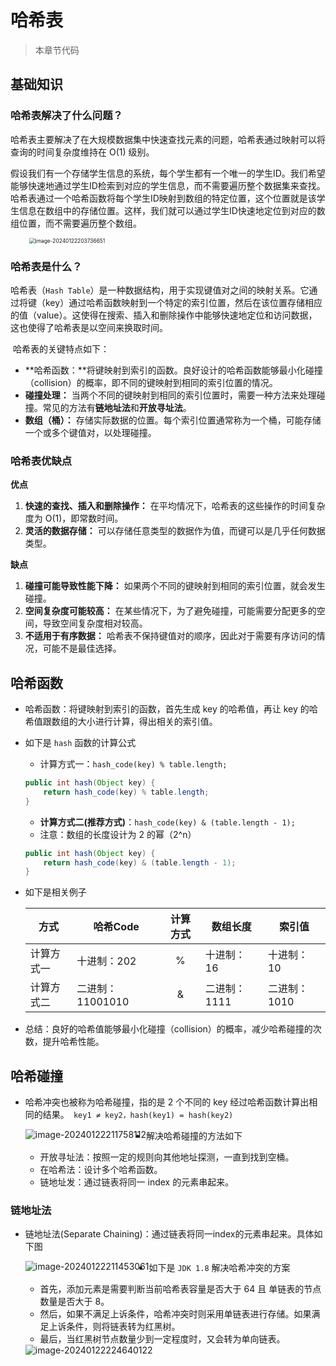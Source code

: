 # 哈希表

> 本章节代码

## 基础知识

### 哈希表解决了什么问题？

​		哈希表主要解决了在大规模数据集中快速查找元素的问题，哈希表通过映射可以将查询的时间复杂度维持在 O(1) 级别。

​		假设我们有一个存储学生信息的系统，每个学生都有一个唯一的学生ID。我们希望能够快速地通过学生ID检索到对应的学生信息，而不需要遍历整个数据集来查找。哈希表通过一个哈希函数将每个学生ID映射到数组的特定位置，这个位置就是该学生信息在数组中的存储位置。这样，我们就可以通过学生ID快速地定位到对应的数组位置，而不需要遍历整个数组。

<img src="https://cdn.jsdelivr.net/gh/wicksonZhang/static-source-cdn/images/202401222037741.png" alt="image-20240122203736651" style="zoom:60%;margin-left:50px" />



### 哈希表是什么？

​		哈希表（`Hash Table`）是一种数据结构，用于实现键值对之间的映射关系。它通过将键（key）通过哈希函数映射到一个特定的索引位置，然后在该位置存储相应的值（value）。这使得在搜索、插入和删除操作中能够快速地定位和访问数据，这也使得了哈希表是以空间来换取时间。

​		哈希表的关键特点如下：

* **哈希函数：**将键映射到索引的函数。良好设计的哈希函数能够最小化碰撞（collision）的概率，即不同的键映射到相同的索引位置的情况。
* **碰撞处理：** 当两个不同的键映射到相同的索引位置时，需要一种方法来处理碰撞。常见的方法有**链地址法**和**开放寻址法**。
* **数组（桶）：** 存储实际数据的位置。每个索引位置通常称为一个桶，可能存储一个或多个键值对，以处理碰撞。

 

### 哈希表优缺点

**优点**

1. **快速的查找、插入和删除操作：** 在平均情况下，哈希表的这些操作的时间复杂度为 O(1)，即常数时间。
2. **灵活的数据存储：** 可以存储任意类型的数据作为值，而键可以是几乎任何数据类型。

**缺点**

1. **碰撞可能导致性能下降：** 如果两个不同的键映射到相同的索引位置，就会发生碰撞。
2. **空间复杂度可能较高：** 在某些情况下，为了避免碰撞，可能需要分配更多的空间，导致空间复杂度相对较高。
3. **不适用于有序数据：** 哈希表不保持键值对的顺序，因此对于需要有序访问的情况，可能不是最佳选择。



## 哈希函数

* 哈希函数：将键映射到索引的函数，首先生成 key 的哈希值，再让 key 的哈希值跟数组的大小进行计算，得出相关的索引值。

* 如下是 `hash` 函数的计算公式

  * 计算方式一：`hash_code(key) % table.length;`

  ```java
  public int hash(Object key) {
      return hash_code(key) % table.length;
  }
  ```

  * **计算方式二(推荐方式)**：`hash_code(key) & (table.length - 1);`
  * 注意：数组的长度设计为 2 的幂（2^n）

  ```java
  public int hash(Object key) {
      return hash_code(key) & (table.length - 1);
  }
  ```

* 如下是相关例子

  | 方式       | 哈希Code         | 计算方式 | 数组长度     | 索引值       |
  | ---------- | ---------------- | :------: | ------------ | ------------ |
  | 计算方式一 | 十进制：202      |    %     | 十进制：16   | 十进制：10   |
  | 计算方式二 | 二进制：11001010 |    &     | 二进制：1111 | 二进制：1010 |

* 总结：良好的哈希值能够最小化碰撞（collision）的概率，减少哈希碰撞的次数，提升哈希性能。



## 哈希碰撞

* 哈希冲突也被称为哈希碰撞，指的是 2 个不同的 key 经过哈希函数计算出相同的结果。` key1 ≠ key2，hash(key1) = hash(key2)`

  <img src="https://cdn.jsdelivr.net/gh/wicksonZhang/static-source-cdn/images/202401222117148.png" alt="image-20240122211758112" style="zoom:100%;float:left" />

* 解决哈希碰撞的方法如下

  * 开放寻址法：按照一定的规则向其他地址探测，一直到找到空桶。
  * 在哈希法：设计多个哈希函数。
  * 链地址发：通过链表将同一 index 的元素串起来。



### 链地址法

* 链地址法(Separate Chaining)：通过链表将同一index的元素串起来。具体如下图

  <img src="https://cdn.jsdelivr.net/gh/wicksonZhang/static-source-cdn/images/202401222114103.png" alt="image-20240122211453061" style="zoom:100%;float:left" />

* 如下是 `JDK 1.8` 解决哈希冲突的方案

  * 首先，添加元素是需要判断当前哈希表容量是否大于 64 且 单链表的节点数量是否大于 8。
  * 然后，如果不满足上诉条件，哈希冲突时则采用单链表进行存储。如果满足上诉条件，则将链表转为红黑树。
  * 最后，当红黑树节点数量少到一定程度时，又会转为单向链表。

  <img src="https://cdn.jsdelivr.net/gh/wicksonZhang/static-source-cdn/images/202401222246155.png" alt="image-20240122224640122" style="zoom:100%;float:left" />